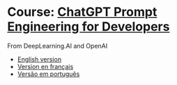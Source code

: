 # Course: [ChatGPT Prompt Engineering for Developers](https://www.deeplearning.ai/short-courses/chatgpt-prompt-engineering-for-developers/)
From DeepLearning.AI and OpenAI 

- [English version](https://github.com/piegu/language-models/tree/master/chatgpt/deeplearning_ai_chatgpt_prompt_engineering_course/en)
- [Version en français](https://github.com/piegu/language-models/tree/master/chatgpt/deeplearning_ai_chatgpt_prompt_engineering_course/fr)
- [Versão em português](https://github.com/piegu/language-models/tree/master/chatgpt/deeplearning_ai_chatgpt_prompt_engineering_course/pt)
